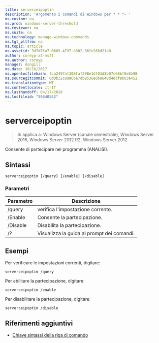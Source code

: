 ```yaml
---
title: serverceipoptin
description: 'Argomento i comandi di Windows per * * *- '
ms.custom: na
ms.prod: windows-server-threshold
ms.reviewer: na
ms.suite: na
ms.technology: manage-windows-commands
ms.tgt_pltfrm: na
ms.topic: article
ms.assetid: 3d7d7fa7-0689-4797-b802-36fe260d21a0
author: coreyp-at-msft
ms.author: coreyp
manager: dongill
ms.date: 10/16/2017
ms.openlocfilehash: fca2497af308faf298e1df03d8b07c68bf9e8b98
ms.sourcegitcommit: 0d0b32c8986ba7db9536e0b8648d4ddf9b03e452
ms.translationtype: MT
ms.contentlocale: it-IT
ms.lasthandoff: 04/17/2019
ms.locfileid: "59840562"
---
```

# <a name="serverceipoptin"></a>serverceipoptin

>Si applica a: Windows Server (canale semestrale), Windows Server 2016, Windows Server 2012 R2, Windows Server 2012

Consente di partecipare nel programma (ANALISI).
## <a name="syntax"></a>Sintassi
```
serverceipoptin [/query] [/enable] [/disable]
```
### <a name="parameters"></a>Parametri
|Parametro|Descrizione|
|-------|--------|
|/query|verifica l'impostazione corrente.|
|/Enable|Consente la partecipazione.|
|/Disable|Disabilita la partecipazione.|
|/?|Visualizza la guida al prompt dei comandi.|
## <a name="BKMK_Examples"></a>Esempi
Per verificare le impostazioni correnti, digitare:
```
serverceipoptin /query
```
Per abilitare la partecipazione, digitare:
```
serverceipoptin /enable
```
Per disabilitare la partecipazione, digitare:
```
serverceipoptin /disable
```
## <a name="additional-references"></a>Riferimenti aggiuntivi
-   [Chiave sintassi della riga di comando](command-line-syntax-key.md)

